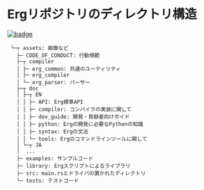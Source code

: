 # Ergリポジトリのディレクトリ構造

[![badge](https://img.shields.io/endpoint.svg?url=https%3A%2F%2Fgezf7g7pd5.execute-api.ap-northeast-1.amazonaws.com%2Fdefault%2Fsource_up_to_date%3Fowner%3Derg-lang%26repos%3Derg%26ref%3Dmain%26path%3Ddoc/EN/dev_guide/directories.md%26commit_hash%3Deccd113c1512076c367fb87ea73406f91ff83ba7)](https://gezf7g7pd5.execute-api.ap-northeast-1.amazonaws.com/default/source_up_to_date?owner=erg-lang&repos=erg&ref=main&path=doc/EN/dev_guide/directories.md&commit_hash=eccd113c1512076c367fb87ea73406f91ff83ba7)

```console
 └─┬ assets: 画像など
   ├─ CODE_OF_CONDUCT: 行動規範
   ├─┬ compiler
   │ ├─ erg_common: 共通のユーティリティ
   │ ├─ erg_compiler
   │ └─ erg_parser: パーサー
   ├─┬ doc
   │ ├─┬ EN
   │ │ ├─ API: Erg標準API
   │ │ ├─ compiler: コンパイラの実装に関して
   │ │ ├─ dev_guide: 開発・貢献者向けガイド
   │ │ ├─ python: Ergの開発に必要なPythonの知識
   │ │ ├─ syntax: Ergの文法
   │ │ └─ tools: Ergのコマンドラインツールに関して
   │ └─┬ JA
   │  ...
   ├─ examples: サンプルコード
   ├─ library: Ergスクリプトによるライブラリ
   ├─ src: main.rsとドライバの置かれたディレクトリ
   └─ tests: テストコード
```
